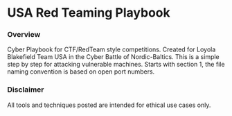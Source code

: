 # USA Red Teaming Playbook
### Overview
Cyber Playbook for CTF/RedTeam style competitions. Created for Loyola Blakefield Team USA in the Cyber Battle of Nordic-Baltics. This is a simple step by step for attacking vulnerable machines. Starts with section 1, the file naming convention is based on open port numbers.


### Disclaimer
All tools and techniques posted are intended for ethical use cases only.
